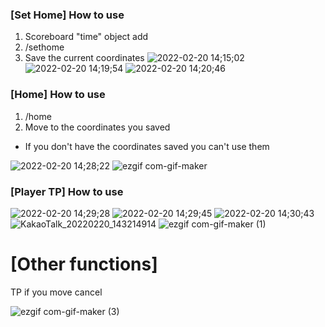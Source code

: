 ### [Set Home] How to use
1. Scoreboard "time" object add
2. /sethome
3. Save the current coordinates
![2022-02-20 14;15;02](https://user-images.githubusercontent.com/100014017/154829495-56d5596f-9208-4bd2-bd5e-ba3e0f264d62.PNG)
![2022-02-20 14;19;54](https://user-images.githubusercontent.com/100014017/154829559-a2c2f67c-bc5b-4116-8dc4-f2c7ced76a08.PNG)
![2022-02-20 14;20;46](https://user-images.githubusercontent.com/100014017/154829601-a3eac38a-ab81-4f0b-88fd-4603be342e1e.PNG)
### [Home] How to use
1. /home
2. Move to the coordinates you saved
 - If you don't have the coordinates saved you can't use them





![2022-02-20 14;28;22](https://user-images.githubusercontent.com/100014017/154829808-ff9c7452-1320-4246-a95f-023dde5bae35.PNG)
![ezgif com-gif-maker](https://user-images.githubusercontent.com/100014017/154829812-6861839e-8d1a-4066-884a-921bd26549d1.gif)
### [Player TP] How to use
![2022-02-20 14;29;28](https://user-images.githubusercontent.com/100014017/154829840-d1b8725b-c711-4c76-82f6-86e545356634.PNG)
![2022-02-20 14;29;45](https://user-images.githubusercontent.com/100014017/154829860-5075138e-d1a6-41e3-b515-c9d174d2221d.PNG)
![2022-02-20 14;30;43](https://user-images.githubusercontent.com/100014017/154829881-719de841-edeb-4c99-8f97-c5f699433667.PNG)
![KakaoTalk_20220220_143214914](https://user-images.githubusercontent.com/100014017/154829946-217a4815-6baa-497f-b019-59326680b7a4.png)
![ezgif com-gif-maker (1)](https://user-images.githubusercontent.com/100014017/154829991-3d82b21b-a4c7-4456-8096-3153fa11213b.gif)
# [Other functions]
TP if you move cancel



![ezgif com-gif-maker (3)](https://user-images.githubusercontent.com/100014017/154830121-c3d90f89-0662-43a5-9d7f-cec3c8c701e2.gif)
